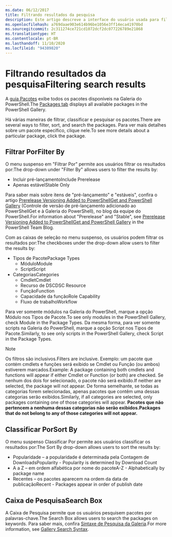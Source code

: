```yaml
---
ms.date: 06/12/2017
title: Filtrando resultados da pesquisa
description: Este artigo descreve a interface do usuário usada para filtrar conteúdo na Galeria do PowerShell.
ms.openlocfilehash: a769daae903e614b96be1056e3ff14eca41970bd
ms.sourcegitcommit: 2c311274ce721cd1072dcf2dc077226789e21868
ms.translationtype: HT
ms.contentlocale: pt-BR
ms.lasthandoff: 11/10/2020
ms.locfileid: "94389820"
---
```

# <a name="filtering-search-results"></a><span data-ttu-id="842ec-103">Filtrando resultados da pesquisa</span><span class="sxs-lookup"><span data-stu-id="842ec-103">Filtering search results</span></span>

<span data-ttu-id="842ec-104">A [guia Pacotes](https://www.powershellgallery.com/packages) exibe todos os pacotes disponíveis na Galeria do PowerShell.</span><span class="sxs-lookup"><span data-stu-id="842ec-104">The [Packages tab](https://www.powershellgallery.com/packages) displays all available packages in the PowerShell Gallery.</span></span>

<span data-ttu-id="842ec-105">Há várias maneiras de filtrar, classificar e pesquisar os pacotes.</span><span class="sxs-lookup"><span data-stu-id="842ec-105">There are several ways to filter, sort, and search the packages.</span></span> <span data-ttu-id="842ec-106">Para ver mais detalhes sobre um pacote específico, clique nele.</span><span class="sxs-lookup"><span data-stu-id="842ec-106">To see more details about a particular package, click the package.</span></span>

## <a name="filter-by"></a><span data-ttu-id="842ec-107">Filtrar Por</span><span class="sxs-lookup"><span data-stu-id="842ec-107">Filter By</span></span>

<span data-ttu-id="842ec-108">O menu suspenso em "Filtrar Por" permite aos usuários filtrar os resultados por:</span><span class="sxs-lookup"><span data-stu-id="842ec-108">The drop-down under "Filter By" allows users to filter the results by:</span></span>

- <span data-ttu-id="842ec-109">Incluir pré-lançamento</span><span class="sxs-lookup"><span data-stu-id="842ec-109">Include Prerelease</span></span>
- <span data-ttu-id="842ec-110">Apenas estável</span><span class="sxs-lookup"><span data-stu-id="842ec-110">Stable Only</span></span>

<span data-ttu-id="842ec-111">Para saber mais sobre itens de "pré-lançamento" e "estáveis", confira o artigo [Prerelease Versioning Added to PowerShellGet and PowerShell Gallery](https://devblogs.microsoft.com/powershell/prerelease-versioning-added-to-powershellget-and-powershell-gallery/) (Controle de versão de pré-lançamento adicionado ao PowerShellGet e à Galeria do PowerShell), no blog da equipe do PowerShell.</span><span class="sxs-lookup"><span data-stu-id="842ec-111">For information about "Prerelease" and "Stable", see [Prerelease Versioning Added to PowerShellGet and PowerShell Gallery](https://devblogs.microsoft.com/powershell/prerelease-versioning-added-to-powershellget-and-powershell-gallery/) in the PowerShell Team Blog.</span></span>

<span data-ttu-id="842ec-112">Com as caixas de seleção no menu suspenso, os usuários podem filtrar os resultados por:</span><span class="sxs-lookup"><span data-stu-id="842ec-112">The checkboxes under the drop-down allow users to filter the results by:</span></span>

- <span data-ttu-id="842ec-113">Tipos de Pacote</span><span class="sxs-lookup"><span data-stu-id="842ec-113">Package Types</span></span>
  - <span data-ttu-id="842ec-114">Módulo</span><span class="sxs-lookup"><span data-stu-id="842ec-114">Module</span></span>
  - <span data-ttu-id="842ec-115">Script</span><span class="sxs-lookup"><span data-stu-id="842ec-115">Script</span></span>
- <span data-ttu-id="842ec-116">Categorias</span><span class="sxs-lookup"><span data-stu-id="842ec-116">Categories</span></span>
  - <span data-ttu-id="842ec-117">Cmdlet</span><span class="sxs-lookup"><span data-stu-id="842ec-117">Cmdlet</span></span>
  - <span data-ttu-id="842ec-118">Recurso de DSC</span><span class="sxs-lookup"><span data-stu-id="842ec-118">DSC Resource</span></span>
  - <span data-ttu-id="842ec-119">Função</span><span class="sxs-lookup"><span data-stu-id="842ec-119">Function</span></span>
  - <span data-ttu-id="842ec-120">Capacidade da função</span><span class="sxs-lookup"><span data-stu-id="842ec-120">Role Capability</span></span>
  - <span data-ttu-id="842ec-121">Fluxo de trabalho</span><span class="sxs-lookup"><span data-stu-id="842ec-121">Workflow</span></span>

<span data-ttu-id="842ec-122">Para ver somente módulos na Galeria do PowerShell, marque a opção Módulo nos Tipos de Pacote.</span><span class="sxs-lookup"><span data-stu-id="842ec-122">To see only modules in the PowerShell Gallery, check Module in the Package Types.</span></span> <span data-ttu-id="842ec-123">Da mesma forma, para ver somente scripts na Galeria do PowerShell, marque a opção Script nos Tipos de Pacote.</span><span class="sxs-lookup"><span data-stu-id="842ec-123">Similarly, to see only scripts in the PowerShell Gallery, check Script in the Package Types.</span></span>

> [!NOTE]
> <span data-ttu-id="842ec-124">Os filtros são inclusivos.</span><span class="sxs-lookup"><span data-stu-id="842ec-124">Filters are inclusive.</span></span> <span data-ttu-id="842ec-125">Exemplo: um pacote que contém cmdlets e funções será exibido se Cmdlet ou Função (ou ambos) estiverem marcados.</span><span class="sxs-lookup"><span data-stu-id="842ec-125">Example: A package containing both cmdlets and functions will appear if either Cmdlet or Function (or both) are checked.</span></span> <span data-ttu-id="842ec-126">Se nenhum dos dois for selecionado, o pacote não será exibido.</span><span class="sxs-lookup"><span data-stu-id="842ec-126">If neither are selected, the package will not appear.</span></span> <span data-ttu-id="842ec-127">De forma semelhante, se todas as categorias forem selecionadas, apenas pacotes que contêm uma dessas categorias serão exibidos.</span><span class="sxs-lookup"><span data-stu-id="842ec-127">Similarly, if all categories are selected, only packages containing one of those categories will appear.</span></span> <span data-ttu-id="842ec-128">**Pacotes que não pertencem a nenhuma dessas categorias não serão exibidos.**</span><span class="sxs-lookup"><span data-stu-id="842ec-128">**Packages that do not belong to any of those categories will not appear.**</span></span>

## <a name="sort-by"></a><span data-ttu-id="842ec-129">Classificar Por</span><span class="sxs-lookup"><span data-stu-id="842ec-129">Sort By</span></span>

<span data-ttu-id="842ec-130">O menu suspenso Classificar Por permite aos usuários classificar os resultados por:</span><span class="sxs-lookup"><span data-stu-id="842ec-130">The Sort By drop-down allows users to sort the results by:</span></span>

- <span data-ttu-id="842ec-131">Popularidade – a popularidade é determinada pela Contagem de Downloads</span><span class="sxs-lookup"><span data-stu-id="842ec-131">Popularity - Popularity is determined by Download Count</span></span>
- <span data-ttu-id="842ec-132">A a Z – em ordem alfabética por nome do pacote</span><span class="sxs-lookup"><span data-stu-id="842ec-132">A-Z - Alphabetically by package name</span></span>
- <span data-ttu-id="842ec-133">Recentes – os pacotes aparecem na ordem da data de publicação</span><span class="sxs-lookup"><span data-stu-id="842ec-133">Recent - Packages appear in order of publish date</span></span>

## <a name="search-box"></a><span data-ttu-id="842ec-134">Caixa de Pesquisa</span><span class="sxs-lookup"><span data-stu-id="842ec-134">Search Box</span></span>

<span data-ttu-id="842ec-135">A Caixa de Pesquisa permite que os usuários pesquisem pacotes por palavras-chave.</span><span class="sxs-lookup"><span data-stu-id="842ec-135">The Search Box allows users to search the packages on keywords.</span></span>
<span data-ttu-id="842ec-136">Para saber mais, confira [Sintaxe de Pesquisa da Galeria](search-syntax.md).</span><span class="sxs-lookup"><span data-stu-id="842ec-136">For more information, see [Gallery Search Syntax](search-syntax.md).</span></span>
